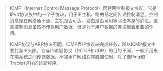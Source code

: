 > ICMP（Internet Control Message Protocol）因特网控制报文协议。它是IPv4协议族中的一个子协议，用于IP主机、路由器之间传递控制消息。控制消息是在网络通不通、主机是否可达、路由是否可用等网络本身的消息。这些控制消息虽然不传输用户数据，但是对于用户数据的传递起着重要的作用。
>
> ICMP协议与ARP协议不同，ICMP靠IP协议来完成任务，所以ICMP报文中要封装IP头部。它与传输层协议（如TCP和UDP）的目的不同，一般不用来在端系统之间传送数据，不被用户网络程序直接使用，除了像Ping和Tracert这样的诊断程序。



